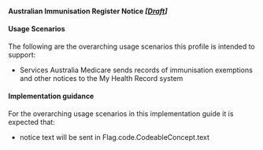 #### Australian Immunisation Register Notice  *[[Draft](http://hl7.org/fhir/stu3/valueset-publication-status.html)]*

#### Usage Scenarios
The following are the overarching usage scenarios this profile is intended to support:
* Services Australia Medicare sends records of immunisation exemptions and other notices to the My Health Record system

#### Implementation guidance
For the overarching usage scenarios in this implementation guide it is expected that:
* notice text will be sent in Flag.code.CodeableConcept.text

